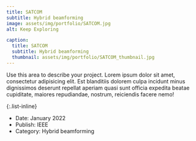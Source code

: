 ```yaml
---
title: SATCOM
subtitle: Hybrid beamforming
image: assets/img/portfolio/SATCOM.jpg
alt: Keep Exploring

caption:
  title: SATCOM
  subtitle: Hybrid beamforming
  thumbnail: assets/img/portfolio/SATCOM_thumbnail.jpg
---
```

Use this area to describe your project. Lorem ipsum dolor sit amet, consectetur adipisicing elit. Est blanditiis dolorem culpa incidunt minus dignissimos deserunt repellat aperiam quasi sunt officia expedita beatae cupiditate, maiores repudiandae, nostrum, reiciendis facere nemo!

{:.list-inline}
- Date: January 2022
- Publish: IEEE
- Category: Hybrid beamforming
